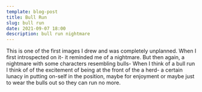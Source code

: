 ```yaml
---
template: blog-post
title: Bull Run
slug: bull run
date: 2021-09-07 18:00
description: bull run nightmare
---
```

This is one of the first images I drew and was completely unplanned. When I first introspected on it- it reminded me of a nightmare. But then again, a nightmare with some characters resembling bulls- When I think of a bull run I think of of the excitement of being at the front of the a herd- a certain lunacy in putting on-self in the position, maybe for enjoyment or maybe just to wear the bulls out so they can run no more.